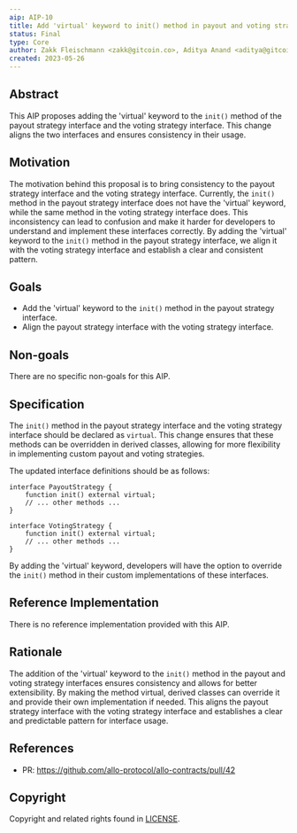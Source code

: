 ```yaml
---
aip: AIP-10
title: Add 'virtual' keyword to init() method in payout and voting strategy interfaces
status: Final
type: Core
author: Zakk Fleischmann <zakk@gitcoin.co>, Aditya Anand <aditya@gitcoin.co>
created: 2023-05-26
---
```


## Abstract

This AIP proposes adding the 'virtual' keyword to the `init()` method of the payout strategy interface and the voting strategy interface. This change aligns the two interfaces and ensures consistency in their usage.

## Motivation

The motivation behind this proposal is to bring consistency to the payout strategy interface and the voting strategy interface. Currently, the `init()` method in the payout strategy interface does not have the 'virtual' keyword, while the same method in the voting strategy interface does. This inconsistency can lead to confusion and make it harder for developers to understand and implement these interfaces correctly. By adding the 'virtual' keyword to the `init()` method in the payout strategy interface, we align it with the voting strategy interface and establish a clear and consistent pattern.

## Goals

- Add the 'virtual' keyword to the `init()` method in the payout strategy interface.
- Align the payout strategy interface with the voting strategy interface.

## Non-goals

There are no specific non-goals for this AIP.

## Specification

The `init()` method in the payout strategy interface and the voting strategy interface should be declared as `virtual`. This change ensures that these methods can be overridden in derived classes, allowing for more flexibility in implementing custom payout and voting strategies.

The updated interface definitions should be as follows:

```solidity
interface PayoutStrategy {
    function init() external virtual;
    // ... other methods ...
}

interface VotingStrategy {
    function init() external virtual;
    // ... other methods ...
}
```

By adding the 'virtual' keyword, developers will have the option to override the `init()` method in their custom implementations of these interfaces.

## Reference Implementation

There is no reference implementation provided with this AIP.

## Rationale

The addition of the 'virtual' keyword to the `init()` method in the payout and voting strategy interfaces ensures consistency and allows for better extensibility. By making the method virtual, derived classes can override it and provide their own implementation if needed. This aligns the payout strategy interface with the voting strategy interface and establishes a clear and predictable pattern for interface usage.

## References

- PR: https://github.com/allo-protocol/allo-contracts/pull/42

## Copyright

Copyright and related rights found in [LICENSE](./LICENSE).
